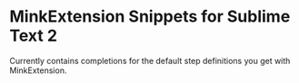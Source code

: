 # MinkExtension Snippets for Sublime Text 2

Currently contains completions for the default step definitions you get with MinkExtension.